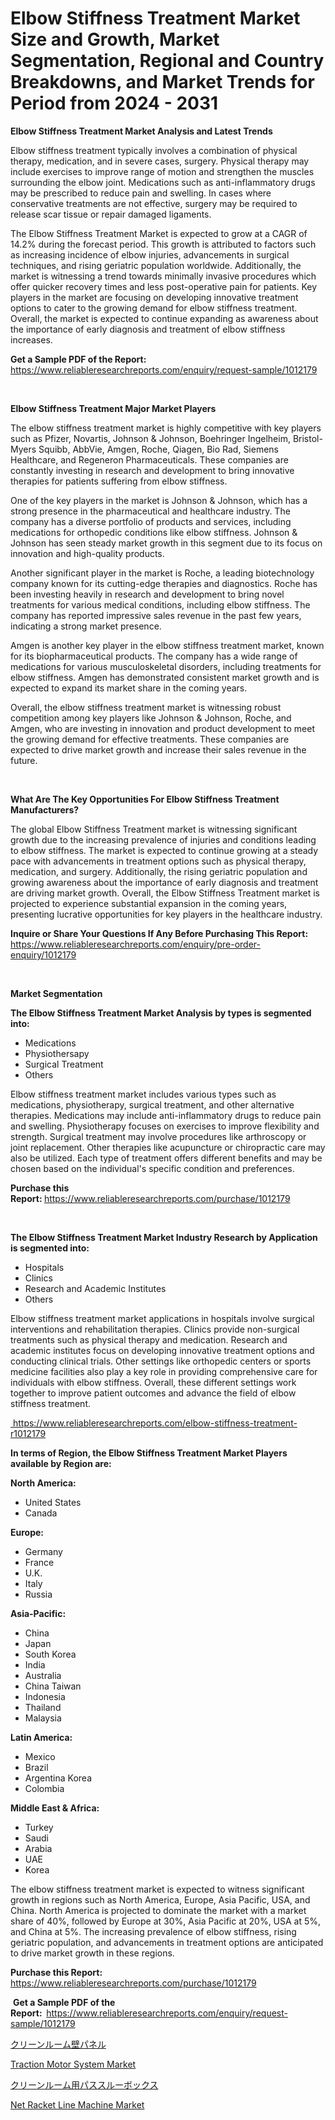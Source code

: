 <p><h1>Elbow Stiffness Treatment Market Size and Growth, Market Segmentation, Regional and Country Breakdowns, and Market Trends for Period from 2024 -  2031</h1></p><p><strong>Elbow Stiffness Treatment Market Analysis and Latest Trends</strong></p>
<p><p>Elbow stiffness treatment typically involves a combination of physical therapy, medication, and in severe cases, surgery. Physical therapy may include exercises to improve range of motion and strengthen the muscles surrounding the elbow joint. Medications such as anti-inflammatory drugs may be prescribed to reduce pain and swelling. In cases where conservative treatments are not effective, surgery may be required to release scar tissue or repair damaged ligaments.</p><p>The Elbow Stiffness Treatment Market is expected to grow at a CAGR of 14.2% during the forecast period. This growth is attributed to factors such as increasing incidence of elbow injuries, advancements in surgical techniques, and rising geriatric population worldwide. Additionally, the market is witnessing a trend towards minimally invasive procedures which offer quicker recovery times and less post-operative pain for patients. Key players in the market are focusing on developing innovative treatment options to cater to the growing demand for elbow stiffness treatment. Overall, the market is expected to continue expanding as awareness about the importance of early diagnosis and treatment of elbow stiffness increases.</p></p>
<p><strong>Get a Sample PDF of the Report:&nbsp;</strong> <a href="https://www.reliableresearchreports.com/enquiry/request-sample/1012179">https://www.reliableresearchreports.com/enquiry/request-sample/1012179</a></p>
<p>&nbsp;</p>
<p><strong>Elbow Stiffness Treatment Major Market Players</strong></p>
<p><p>The elbow stiffness treatment market is highly competitive with key players such as Pfizer, Novartis, Johnson & Johnson, Boehringer Ingelheim, Bristol-Myers Squibb, AbbVie, Amgen, Roche, Qiagen, Bio Rad, Siemens Healthcare, and Regeneron Pharmaceuticals. These companies are constantly investing in research and development to bring innovative therapies for patients suffering from elbow stiffness.</p><p>One of the key players in the market is Johnson & Johnson, which has a strong presence in the pharmaceutical and healthcare industry. The company has a diverse portfolio of products and services, including medications for orthopedic conditions like elbow stiffness. Johnson & Johnson has seen steady market growth in this segment due to its focus on innovation and high-quality products.</p><p>Another significant player in the market is Roche, a leading biotechnology company known for its cutting-edge therapies and diagnostics. Roche has been investing heavily in research and development to bring novel treatments for various medical conditions, including elbow stiffness. The company has reported impressive sales revenue in the past few years, indicating a strong market presence.</p><p>Amgen is another key player in the elbow stiffness treatment market, known for its biopharmaceutical products. The company has a wide range of medications for various musculoskeletal disorders, including treatments for elbow stiffness. Amgen has demonstrated consistent market growth and is expected to expand its market share in the coming years.</p><p>Overall, the elbow stiffness treatment market is witnessing robust competition among key players like Johnson & Johnson, Roche, and Amgen, who are investing in innovation and product development to meet the growing demand for effective treatments. These companies are expected to drive market growth and increase their sales revenue in the future.</p></p>
<p>&nbsp;</p>
<p><strong>What Are The Key Opportunities For Elbow Stiffness Treatment Manufacturers?</strong></p>
<p><p>The global Elbow Stiffness Treatment market is witnessing significant growth due to the increasing prevalence of injuries and conditions leading to elbow stiffness. The market is expected to continue growing at a steady pace with advancements in treatment options such as physical therapy, medication, and surgery. Additionally, the rising geriatric population and growing awareness about the importance of early diagnosis and treatment are driving market growth. Overall, the Elbow Stiffness Treatment market is projected to experience substantial expansion in the coming years, presenting lucrative opportunities for key players in the healthcare industry.</p></p>
<p><strong>Inquire or Share Your Questions If Any Before Purchasing This Report:</strong> <a href="https://www.reliableresearchreports.com/enquiry/pre-order-enquiry/1012179">https://www.reliableresearchreports.com/enquiry/pre-order-enquiry/1012179</a></p>
<p>&nbsp;</p>
<p><strong>Market Segmentation</strong></p>
<p><strong>The Elbow Stiffness Treatment Market Analysis by types is segmented into:</strong></p>
<p><ul><li>Medications</li><li>Physiothersapy</li><li>Surgical Treatment</li><li>Others</li></ul></p>
<p><p>Elbow stiffness treatment market includes various types such as medications, physiotherapy, surgical treatment, and other alternative therapies. Medications may include anti-inflammatory drugs to reduce pain and swelling. Physiotherapy focuses on exercises to improve flexibility and strength. Surgical treatment may involve procedures like arthroscopy or joint replacement. Other therapies like acupuncture or chiropractic care may also be utilized. Each type of treatment offers different benefits and may be chosen based on the individual's specific condition and preferences.</p></p>
<p><strong>Purchase this Report:&nbsp;</strong><a href="https://www.reliableresearchreports.com/purchase/1012179">https://www.reliableresearchreports.com/purchase/1012179</a></p>
<p>&nbsp;</p>
<p><strong>The Elbow Stiffness Treatment Market Industry Research by Application is segmented into:</strong></p>
<p><ul><li>Hospitals</li><li>Clinics</li><li>Research and Academic Institutes</li><li>Others</li></ul></p>
<p><p>Elbow stiffness treatment market applications in hospitals involve surgical interventions and rehabilitation therapies. Clinics provide non-surgical treatments such as physical therapy and medication. Research and academic institutes focus on developing innovative treatment options and conducting clinical trials. Other settings like orthopedic centers or sports medicine facilities also play a key role in providing comprehensive care for individuals with elbow stiffness. Overall, these different settings work together to improve patient outcomes and advance the field of elbow stiffness treatment.</p></p>
<p><a href="https://www.reliableresearchreports.com/elbow-stiffness-treatment-r1012179">&nbsp;https://www.reliableresearchreports.com/elbow-stiffness-treatment-r1012179</a></p>
<p><strong>In terms of Region, the Elbow Stiffness Treatment Market Players available by Region are:</strong></p>
<p>
    <p> <strong> North America: </strong>
        <ul>
            <li>United States</li>
            <li>Canada</li>
        </ul>
        </p> 
    <p> <strong> Europe: </strong>
        <ul>
            <li>Germany</li>
            <li>France</li>
            <li>U.K.</li>
            <li>Italy</li>
            <li>Russia</li>
        </ul>
        </p> 
    <p> <strong> Asia-Pacific: </strong>
        <ul>
            <li>China</li>
            <li>Japan</li>
            <li>South Korea</li>
            <li>India</li>
            <li>Australia</li>
            <li>China Taiwan</li>
            <li>Indonesia</li>
            <li>Thailand</li>
            <li>Malaysia</li>
        </ul>
        </p> 
    <p> <strong> Latin America: </strong>
        <ul>
            <li>Mexico</li>
            <li>Brazil</li>
            <li>Argentina Korea</li>
            <li>Colombia</li>
        </ul>
        </p> 
    <p> <strong> Middle East & Africa: </strong>
        <ul>
            <li>Turkey</li>
            <li>Saudi</li>
            <li>Arabia</li>
            <li>UAE</li>
            <li>Korea</li>
        </ul>
    </p>
    </p>
<p><p>The elbow stiffness treatment market is expected to witness significant growth in regions such as North America, Europe, Asia Pacific, USA, and China. North America is projected to dominate the market with a market share of 40%, followed by Europe at 30%, Asia Pacific at 20%, USA at 5%, and China at 5%. The increasing prevalence of elbow stiffness, rising geriatric population, and advancements in treatment options are anticipated to drive market growth in these regions.</p></p>
<p><strong>Purchase this Report: </strong><a href="https://www.reliableresearchreports.com/purchase/1012179">https://www.reliableresearchreports.com/purchase/1012179</a></p>
<p>&nbsp;<strong>Get a Sample PDF of the Report:&nbsp;&nbsp;</strong><a href="https://www.reliableresearchreports.com/enquiry/request-sample/1012179">https://www.reliableresearchreports.com/enquiry/request-sample/1012179</a></p>
<p><strong></strong></p>
<p><p><a href="https://github.com/DayanaRunolfsdottir/Market-Research-Report-List-1/blob/main/3872935171149.md">クリーンルーム壁パネル</a></p><p><a href="https://github.com/almainyongb/Market-Research-Report-List-1/blob/main/traction-motor-system-market.md">Traction Motor System Market</a></p><p><a href="https://github.com/VinceMarvin1/Market-Research-Report-List-2/blob/main/8398947171148.md">クリーンルーム用パススルーボックス</a></p><p><a href="https://github.com/claudianurdin/Market-Research-Report-List-1/blob/main/net-racket-line-machine-market.md">Net Racket Line Machine Market</a></p></p>
